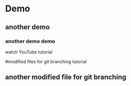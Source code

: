 
# Demo
## another demo
### another demo demo

watch YouTube tutorial

#modified files for git branching tutorial
## another modified file for git branching 
